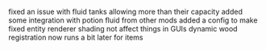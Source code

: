 fixed an issue with fluid tanks allowing more than their capacity
added some integration with potion fluid from other mods
added a config to make fixed entity renderer shading not affect things in GUIs
dynamic wood registration now runs a bit later for items